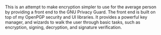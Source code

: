 This is an attempt to make encryption simpler to use for the average person by providing a front end to the GNU Privacy Guard. The front end is built on top of my OpenPGP security and UI libraries. It provides a powerful key manager, and wizards to walk the user through basic tasks, such as encryption, signing, decryption, and signature verification.